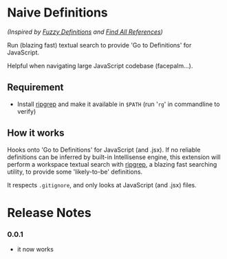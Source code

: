 # Naive Definitions

_(Inspired by [Fuzzy Definitions](https://github.com/jrieken/fuzzy-definitions) and [Find All References](https://github.com/gayanhewa/vscode-find-all-references))_

Run (blazing fast) textual search to provide 'Go to Definitions' for JavaScript.

Helpful when navigating large JavaScript codebase (facepalm...).

## Requirement

* Install [ripgrep](https://github.com/BurntSushi/ripgrep) and make it available in `$PATH` (run '`rg`' in commandline to verify)

## How it works

Hooks onto 'Go to Definitions' for JavaScript (and .jsx). If no reliable definitions can be inferred by built-in Intellisense engine, this extension will perform a workspace textual search with [ripgrep](https://github.com/BurntSushi/ripgrep), a blazing fast searching utility, to provide some 'likely-to-be' definitions.

It respects `.gitignore`, and only looks at JavaScript (and .jsx) files.

# Release Notes

### 0.0.1

* it now works
